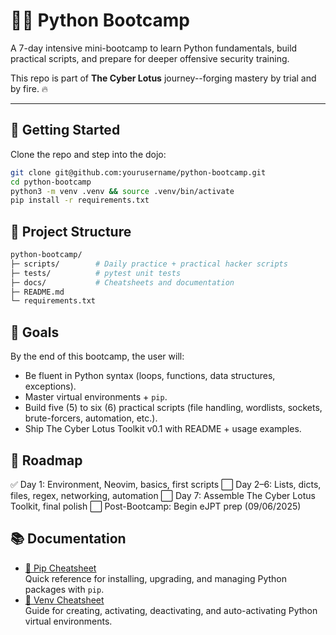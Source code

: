 # 🥷🏻 Python Bootcamp  
A 7-day intensive mini-bootcamp to learn Python fundamentals, build practical scripts, and prepare for deeper offensive security training.  

This repo is part of **The Cyber Lotus** journey--forging mastery by trial and by fire. 🔥  

---

## 🚀 Getting Started
Clone the repo and step into the dojo:  

```bash
git clone git@github.com:yourusername/python-bootcamp.git
cd python-bootcamp
python3 -m venv .venv && source .venv/bin/activate
pip install -r requirements.txt
```

## 📂 Project Structure

```bash
python-bootcamp/
├─ scripts/        # Daily practice + practical hacker scripts
├─ tests/          # pytest unit tests
├─ docs/           # Cheatsheets and documentation
├─ README.md
└─ requirements.txt
```

## 🎯 Goals
By the end of this bootcamp, the user will:
- Be fluent in Python syntax (loops, functions, data structures, exceptions).
- Master virtual environments + `pip`.
- Build five (5) to six (6) practical scripts (file handling, wordlists, sockets, brute-forcers, automation, etc.).
- Ship The Cyber Lotus Toolkit v0.1 with README + usage examples.

## 🧭 Roadmap
✅ Day 1: Environment, Neovim, basics, first scripts
⬜ Day 2–6: Lists, dicts, files, regex, networking, automation
⬜ Day 7: Assemble The Cyber Lotus Toolkit, final polish
⬜ Post-Bootcamp: Begin eJPT prep (09/06/2025)

## 📚 Documentation
- [🐍 Pip Cheatsheet](./docs/pip-cheatsheet.md)  
  Quick reference for installing, upgrading, and managing Python packages with `pip`.
- [🌱 Venv Cheatsheet](./docs/venv-cheatsheet.md)  
  Guide for creating, activating, deactivating, and auto-activating Python virtual environments.

